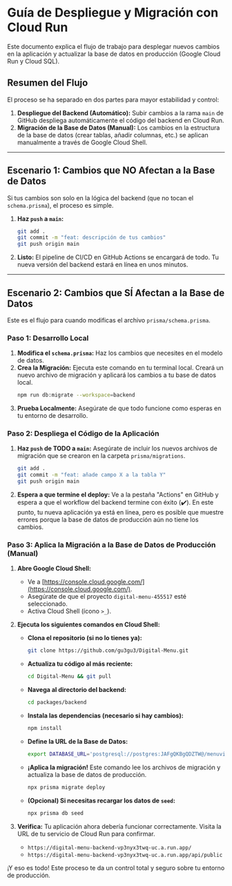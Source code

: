 # Guía de Despliegue y Migración con Cloud Run

Este documento explica el flujo de trabajo para desplegar nuevos cambios en la aplicación y actualizar la base de datos en producción (Google Cloud Run y Cloud SQL).

## Resumen del Flujo

El proceso se ha separado en dos partes para mayor estabilidad y control:

1.  **Despliegue del Backend (Automático):** Subir cambios a la rama `main` de GitHub despliega automáticamente el código del backend en Cloud Run.
2.  **Migración de la Base de Datos (Manual):** Los cambios en la estructura de la base de datos (crear tablas, añadir columnas, etc.) se aplican manualmente a través de Google Cloud Shell.

---

## Escenario 1: Cambios que NO Afectan a la Base de Datos

Si tus cambios son solo en la lógica del backend (que no tocan el `schema.prisma`), el proceso es simple.

1.  **Haz `push` a `main`:**
    ```bash
    git add .
    git commit -m "feat: descripción de tus cambios"
    git push origin main
    ```
2.  **Listo:** El pipeline de CI/CD en GitHub Actions se encargará de todo. Tu nueva versión del backend estará en línea en unos minutos.

---

## Escenario 2: Cambios que SÍ Afectan a la Base de Datos

Este es el flujo para cuando modificas el archivo `prisma/schema.prisma`.

### Paso 1: Desarrollo Local

1.  **Modifica el `schema.prisma`:** Haz los cambios que necesites en el modelo de datos.
2.  **Crea la Migración:** Ejecuta este comando en tu terminal local. Creará un nuevo archivo de migración y aplicará los cambios a tu base de datos local.
    ```bash
    npm run db:migrate --workspace=backend
    ```
3.  **Prueba Localmente:** Asegúrate de que todo funcione como esperas en tu entorno de desarrollo.

### Paso 2: Despliega el Código de la Aplicación

1.  **Haz `push` de TODO a `main`:** Asegúrate de incluir los nuevos archivos de migración que se crearon en la carpeta `prisma/migrations`.
    ```bash
    git add .
    git commit -m "feat: añade campo X a la tabla Y"
    git push origin main
    ```
2.  **Espera a que termine el deploy:** Ve a la pestaña "Actions" en GitHub y espera a que el workflow del backend termine con éxito (✔️). En este punto, tu nueva aplicación ya está en línea, pero es posible que muestre errores porque la base de datos de producción aún no tiene los cambios.

### Paso 3: Aplica la Migración a la Base de Datos de Producción (Manual)

1.  **Abre Google Cloud Shell:**
    *   Ve a [https://console.cloud.google.com/](https://console.cloud.google.com/).
    *   Asegúrate de que el proyecto `digital-menu-455517` esté seleccionado.
    *   Activa Cloud Shell (ícono `>_`).

2.  **Ejecuta los siguientes comandos en Cloud Shell:**

    *   **Clona el repositorio (si no lo tienes ya):**
        ```bash
        git clone https://github.com/gu3gu3/Digital-Menu.git
        ```
    *   **Actualiza tu código al más reciente:**
        ```bash
        cd Digital-Menu && git pull
        ```
    *   **Navega al directorio del backend:**
        ```bash
        cd packages/backend
        ```
    *   **Instala las dependencias (necesario si hay cambios):**
        ```bash
        npm install
        ```
    *   **Define la URL de la Base de Datos:**
        ```bash
        export DATABASE_URL='postgresql://postgres:JAFgQKBgQDZTW@/menuview_db?host=/cloudsql/digital-menu-455517:us-central1:digital-menu-db'
        ```
    *   **¡Aplica la migración!** Este comando lee los archivos de migración y actualiza la base de datos de producción.
        ```bash
        npx prisma migrate deploy
        ```
    *   **(Opcional) Si necesitas recargar los datos de `seed`:**
        ```bash
        npx prisma db seed
        ```

3.  **Verifica:** Tu aplicación ahora debería funcionar correctamente. Visita la URL de tu servicio de Cloud Run para confirmar.
    *   `https://digital-menu-backend-vp3nyx3twq-uc.a.run.app/`
    *   `https://digital-menu-backend-vp3nyx3twq-uc.a.run.app/api/public`

¡Y eso es todo! Este proceso te da un control total y seguro sobre tu entorno de producción. 